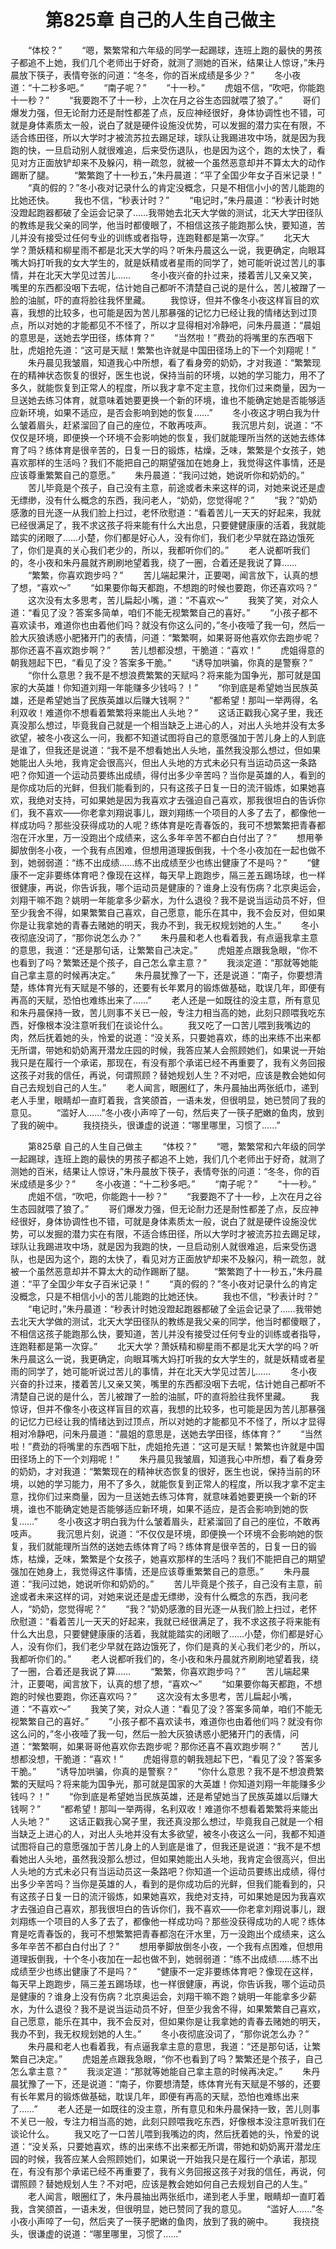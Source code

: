 # 　　第825章 自己的人生自己做主
　　“体校？”
　　“嗯，繁繁常和六年级的同学一起踢球，连班上跑的最快的男孩子都追不上她，我们几个老师出于好奇，就测了测她的百米，结果让人惊讶，”朱丹晨放下筷子，表情夸张的问道：“冬冬，你的百米成绩是多少？”
　　冬小夜道：“十二秒多吧。”
　　“南子呢？”
　　“十一秒。”
　　虎姐不信，“吹吧，你能跑十一秒？”
　　“我要跑不了十一秒，上次在月之谷生态园就喂了狼了。”
　　哥们爆发力强，但无论耐力还是耐性都差了点，反应神经很好，身体协调性也不错，可就是身体素质太一般，说白了就是硬件设施没优势，可以发掘的潜力实在有限，不适合练田径，所以大学时才被流苏拉去踢足球，球队让我踢进攻中场，就是因为我跑的快，一旦启动别人就很难追，后来受伤退队，也是因为这个，跑的太快了，看见对方正面放铲却来不及躲闪，稍一疏忽，就被一个虽然恶意却并不算太大的动作踢断了腿。
　　“繁繁跑了十一秒五，”朱丹晨道：“平了全国少年女子百米记录！”
　　“真的假的？”冬小夜对记录什么的肯定没概念，只是不相信小小的苦儿能跑的比她还快。
　　我也不信，“秒表计时？”
　　“电记时，”朱丹晨道：“秒表计时她没蹬起跑器都破了全运会记录了……我带她去北天大学做的测试，北天大学田径队的教练是我父亲的同学，他当时都傻眼了，不相信这孩子能跑那么快，要知道，苦儿并没有接受过任何专业的训练或者指导，连跑鞋都是第一次穿。”
　　北天大学？萧妖精和柳星雨不都是北天大学的吗？听朱丹晨这么一说，我更确定，向眼耳嘴大妈打听我的女大学生的，就是妖精或者星雨的同学了，她可能听说过苦儿的事情，并在北天大学见过苦儿……
　　冬小夜兴奋的扑过来，搂着苦儿又亲又笑，嘴里的东西都没咽下去呢，估计她自己都听不清楚自己说的是什么，苦儿被蹭了一脸的油腻，吓的直将脸往我怀里藏。
　　我惊讶，但并不像冬小夜这样盲目的欢喜，我想的比较多，也可能是因为苦儿那暴强的记忆力已经让我的情绪达到过顶点，所以对她的才能都见不不怪了，所以才显得相对冷静吧，问朱丹晨道：“晨姐的意思是，送她去学田径，练体育？”
　　“当然啦！”费劲的将嘴里的东西咽下肚，虎姐抢先道：“这可是天赋！繁繁也许就是中国田径场上的下一个刘翔呢！”
　　朱丹晨见我皱眉，知道我心中所想，看了看身旁的奶奶，才对我道：“繁繁现在的精神状态恢复的很好，医生也说，保持当前的环境，以她的学习能力，用不了多久，就能恢复到正常人的程度，所以我才拿不定主意，找你们过来商量，因为一旦送她去练习体育，就意味着她要更换一个新的环境，谁也不能确定她是否能够适应新环境，如果不适应，是否会影响到她的恢复……”
　　冬小夜这才明白我为什么皱着眉头，赶紧溜回了自己的座位，不敢再吱声。
　　我沉思片刻，说道：“不仅仅是环境，即便换一个环境不会影响她的恢复，我们就能理所当然的送她去练体育了吗？练体育是很辛苦的，日复一日的锻炼，枯燥，乏味，繁繁是个女孩子，她喜欢那样的生活吗？我们不能把自己的期望强加在她身上，我觉得这件事情，还是应该尊重繁繁自己的意愿。”
　　朱丹晨道：“我问过她，她说听你和奶奶的。”
　　苦儿毕竟是个孩子，自己没有主意，前途或者未来这样的词，对她来说还是虚无缥缈，没有什么概念的东西，我问老人，“奶奶，您觉得呢？”
　　“我？”奶奶感激的目光逐一从我们脸上扫过，老怀欣慰道：“看着苦儿一天天的好起来，我就已经很满足了，我不求这孩子将来能有什么大出息，只要健健康康的活着，我就能踏实的闭眼了……小楚，你们都是好心人，没有你们，我们老少早就在路边饿死了，你们是真的关心我们老少的，所以，我都听你们的。”
　　老人说都听我们的，冬小夜和朱丹晨就齐刷刷地望着我，绕了一圈，合着还是我说了算……
　　“繁繁，你喜欢跑步吗？”
　　苦儿端起果汁，正要喝，闻言放下，认真的想了想，“喜欢～”
　　“如果要你每天都跑，不想跑的时候也要跑，你还喜欢吗？”
　　这次没有太多思考，苦儿扁起小嘴，道：“不喜欢～”
　　我笑了笑，对众人道：“看见了没？答案多简单，咱们不能无视繁繁自己的喜好。”
　　“小孩子都不喜欢读书，难道你也由着他们吗？就没有你这么问的，”冬小夜噎了我一句，然后一脸大灰狼诱惑小肥猪开门的表情，问道：“繁繁啊，如果哥哥他喜欢你去跑步呢？那你还喜不喜欢跑步啊？”
　　苦儿想都没想，干脆道：“喜欢！”
　　虎姐得意的朝我翘起下巴，“看见了没？答案多干脆。”
　　“诱导加哄骗，你真的是警察？”
　　“你什么意思？我不是不想浪费繁繁的天赋吗？将来能为国争光，那可就是国家的大英雄！你知道刘翔一年能赚多少钱吗？！”
　　“你到底是希望她当民族英雄，还是希望她当了民族英雄以后赚大钱啊？”
　　“都希望！那叫一举两得，名利双收！难道你不想看着繁繁将来能出人头地？”
　　这话正戳我心窝子里，我还真没那么想过，毕竟我自己就是一个相当缺乏上进心的人，对出人头地并没有太多欲望，被冬小夜这么一问，我都不知道试图将自己的意愿强加于苦儿身上的人到底是谁了，但我还是说道：“我不是不想看她出人头地，虽然我没那么想过，但如果她能出人头地，我肯定会很高兴，但出人头地的方式未必只有当运动员这一条路吧？你知道一个运动员要练出成绩，得付出多少辛苦吗？当你是英雄的人，看到的是你成功后的光鲜，但我们能看到的，只有这孩子日复一日的流汗锻炼，如果她喜欢，我绝对支持，可如果她是因为我喜欢才去强迫自己喜欢，那我很坦白的告诉你们，我不喜欢——你老拿刘翔说事儿，跟刘翔练一个项目的人多了去了，都像他一样成功吗？那些没获得成功的人呢？练体育是吃青春饭的，我可不想繁繁把青春都泡在汗水里，万一没跑出个成绩来，这么多年辛苦不都白白付出了？”
　　想用拳脚放倒冬小夜，一个我有点困难，但想用道理扳倒我，十个冬小夜加在一起也做不到，她弱弱道：“练不出成绩……练不出成绩至少也练出健康了不是吗？”
　　“健康不一定非要练体育吧？像现在这样，每天早上跑跑步，隔三差五踢场球，也一样很健康，再说，你告诉我，哪个运动员是健康的？谁身上没有伤病？北京奥运会，刘翔干嘛不跑？姚明一年能拿多少薪水，为什么退役？我不是说当运动员不好，但至少我舍不得，如果繁繁自己喜欢，自己愿意，能乐在其中，我不会反对，但如果你是让我拿她的青春去赌她的明天，我办不到，我无权规划她的人生。”
　　冬小夜彻底没词了，“那你说怎么办？”
　　朱丹晨和老人也看着我，有点逼我拿主意的意思，我道：“还是那句话，让繁繁自己决定。”
　　虎姐差点跟我急眼，“你不也看到了吗？繁繁还是个孩子，自己怎么拿主意？”
　　我淡定道：“那就等她能自己拿主意的时候再决定。”
　　朱丹晨犹豫了一下，还是说道：“南子，你要想清楚，练体育光有天赋是不够的，还要有长年累月的锻炼做基础，耽误几年，即便有再高的天赋，恐怕也难练出来了……”
　　老人还是一如既往的没主意，所有意见和朱丹晨保持一致，苦儿则事不关已一般，专注力相当高的她，此刻只顾喂我吃东西，好像根本没注意听我们在谈论什么。
　　我又吃了一口苦儿喂到我嘴边的肉，然后抚着她的头，怜爱的说道：“没关系，只要她喜欢，练的出来练不出来都无所谓，带她和奶奶离开潜龙庄园的时候，我答应某人会照顾她们，如果说一开始我只是在履行一个承诺，那现在，有没有那个承诺已经不再重要了，我有义务回报这孩子对我的信任，再说，何谓照顾？替她规划人生？不对吧，应该是教会她如何自己去规划自己的人生。”
　　老人闻言，眼圈红了，朱丹晨抽出两张纸巾，递到老人手里，眼睛却一直盯着我，含笑颌首，一语未发，但很明显，她已赞同了我的意见。
　　“滥好人……”冬小夜小声啐了一句，然后夹了一筷子肥嫩的鱼肉，放到了我的碗中。
　　我挠挠头，很谦虚的说道：“哪里哪里，习惯了……”

　　第825章 自己的人生自己做主
　　“体校？”
　　“嗯，繁繁常和六年级的同学一起踢球，连班上跑的最快的男孩子都追不上她，我们几个老师出于好奇，就测了测她的百米，结果让人惊讶，”朱丹晨放下筷子，表情夸张的问道：“冬冬，你的百米成绩是多少？”
　　冬小夜道：“十二秒多吧。”
　　“南子呢？”
　　“十一秒。”
　　虎姐不信，“吹吧，你能跑十一秒？”
　　“我要跑不了十一秒，上次在月之谷生态园就喂了狼了。”
　　哥们爆发力强，但无论耐力还是耐性都差了点，反应神经很好，身体协调性也不错，可就是身体素质太一般，说白了就是硬件设施没优势，可以发掘的潜力实在有限，不适合练田径，所以大学时才被流苏拉去踢足球，球队让我踢进攻中场，就是因为我跑的快，一旦启动别人就很难追，后来受伤退队，也是因为这个，跑的太快了，看见对方正面放铲却来不及躲闪，稍一疏忽，就被一个虽然恶意却并不算太大的动作踢断了腿。
　　“繁繁跑了十一秒五，”朱丹晨道：“平了全国少年女子百米记录！”
　　“真的假的？”冬小夜对记录什么的肯定没概念，只是不相信小小的苦儿能跑的比她还快。
　　我也不信，“秒表计时？”
　　“电记时，”朱丹晨道：“秒表计时她没蹬起跑器都破了全运会记录了……我带她去北天大学做的测试，北天大学田径队的教练是我父亲的同学，他当时都傻眼了，不相信这孩子能跑那么快，要知道，苦儿并没有接受过任何专业的训练或者指导，连跑鞋都是第一次穿。”
　　北天大学？萧妖精和柳星雨不都是北天大学的吗？听朱丹晨这么一说，我更确定，向眼耳嘴大妈打听我的女大学生的，就是妖精或者星雨的同学了，她可能听说过苦儿的事情，并在北天大学见过苦儿……
　　冬小夜兴奋的扑过来，搂着苦儿又亲又笑，嘴里的东西都没咽下去呢，估计她自己都听不清楚自己说的是什么，苦儿被蹭了一脸的油腻，吓的直将脸往我怀里藏。
　　我惊讶，但并不像冬小夜这样盲目的欢喜，我想的比较多，也可能是因为苦儿那暴强的记忆力已经让我的情绪达到过顶点，所以对她的才能都见不不怪了，所以才显得相对冷静吧，问朱丹晨道：“晨姐的意思是，送她去学田径，练体育？”
　　“当然啦！”费劲的将嘴里的东西咽下肚，虎姐抢先道：“这可是天赋！繁繁也许就是中国田径场上的下一个刘翔呢！”
　　朱丹晨见我皱眉，知道我心中所想，看了看身旁的奶奶，才对我道：“繁繁现在的精神状态恢复的很好，医生也说，保持当前的环境，以她的学习能力，用不了多久，就能恢复到正常人的程度，所以我才拿不定主意，找你们过来商量，因为一旦送她去练习体育，就意味着她要更换一个新的环境，谁也不能确定她是否能够适应新环境，如果不适应，是否会影响到她的恢复……”
　　冬小夜这才明白我为什么皱着眉头，赶紧溜回了自己的座位，不敢再吱声。
　　我沉思片刻，说道：“不仅仅是环境，即便换一个环境不会影响她的恢复，我们就能理所当然的送她去练体育了吗？练体育是很辛苦的，日复一日的锻炼，枯燥，乏味，繁繁是个女孩子，她喜欢那样的生活吗？我们不能把自己的期望强加在她身上，我觉得这件事情，还是应该尊重繁繁自己的意愿。”
　　朱丹晨道：“我问过她，她说听你和奶奶的。”
　　苦儿毕竟是个孩子，自己没有主意，前途或者未来这样的词，对她来说还是虚无缥缈，没有什么概念的东西，我问老人，“奶奶，您觉得呢？”
　　“我？”奶奶感激的目光逐一从我们脸上扫过，老怀欣慰道：“看着苦儿一天天的好起来，我就已经很满足了，我不求这孩子将来能有什么大出息，只要健健康康的活着，我就能踏实的闭眼了……小楚，你们都是好心人，没有你们，我们老少早就在路边饿死了，你们是真的关心我们老少的，所以，我都听你们的。”
　　老人说都听我们的，冬小夜和朱丹晨就齐刷刷地望着我，绕了一圈，合着还是我说了算……
　　“繁繁，你喜欢跑步吗？”
　　苦儿端起果汁，正要喝，闻言放下，认真的想了想，“喜欢～”
　　“如果要你每天都跑，不想跑的时候也要跑，你还喜欢吗？”
　　这次没有太多思考，苦儿扁起小嘴，道：“不喜欢～”
　　我笑了笑，对众人道：“看见了没？答案多简单，咱们不能无视繁繁自己的喜好。”
　　“小孩子都不喜欢读书，难道你也由着他们吗？就没有你这么问的，”冬小夜噎了我一句，然后一脸大灰狼诱惑小肥猪开门的表情，问道：“繁繁啊，如果哥哥他喜欢你去跑步呢？那你还喜不喜欢跑步啊？”
　　苦儿想都没想，干脆道：“喜欢！”
　　虎姐得意的朝我翘起下巴，“看见了没？答案多干脆。”
　　“诱导加哄骗，你真的是警察？”
　　“你什么意思？我不是不想浪费繁繁的天赋吗？将来能为国争光，那可就是国家的大英雄！你知道刘翔一年能赚多少钱吗？！”
　　“你到底是希望她当民族英雄，还是希望她当了民族英雄以后赚大钱啊？”
　　“都希望！那叫一举两得，名利双收！难道你不想看着繁繁将来能出人头地？”
　　这话正戳我心窝子里，我还真没那么想过，毕竟我自己就是一个相当缺乏上进心的人，对出人头地并没有太多欲望，被冬小夜这么一问，我都不知道试图将自己的意愿强加于苦儿身上的人到底是谁了，但我还是说道：“我不是不想看她出人头地，虽然我没那么想过，但如果她能出人头地，我肯定会很高兴，但出人头地的方式未必只有当运动员这一条路吧？你知道一个运动员要练出成绩，得付出多少辛苦吗？当你是英雄的人，看到的是你成功后的光鲜，但我们能看到的，只有这孩子日复一日的流汗锻炼，如果她喜欢，我绝对支持，可如果她是因为我喜欢才去强迫自己喜欢，那我很坦白的告诉你们，我不喜欢——你老拿刘翔说事儿，跟刘翔练一个项目的人多了去了，都像他一样成功吗？那些没获得成功的人呢？练体育是吃青春饭的，我可不想繁繁把青春都泡在汗水里，万一没跑出个成绩来，这么多年辛苦不都白白付出了？”
　　想用拳脚放倒冬小夜，一个我有点困难，但想用道理扳倒我，十个冬小夜加在一起也做不到，她弱弱道：“练不出成绩……练不出成绩至少也练出健康了不是吗？”
　　“健康不一定非要练体育吧？像现在这样，每天早上跑跑步，隔三差五踢场球，也一样很健康，再说，你告诉我，哪个运动员是健康的？谁身上没有伤病？北京奥运会，刘翔干嘛不跑？姚明一年能拿多少薪水，为什么退役？我不是说当运动员不好，但至少我舍不得，如果繁繁自己喜欢，自己愿意，能乐在其中，我不会反对，但如果你是让我拿她的青春去赌她的明天，我办不到，我无权规划她的人生。”
　　冬小夜彻底没词了，“那你说怎么办？”
　　朱丹晨和老人也看着我，有点逼我拿主意的意思，我道：“还是那句话，让繁繁自己决定。”
　　虎姐差点跟我急眼，“你不也看到了吗？繁繁还是个孩子，自己怎么拿主意？”
　　我淡定道：“那就等她能自己拿主意的时候再决定。”
　　朱丹晨犹豫了一下，还是说道：“南子，你要想清楚，练体育光有天赋是不够的，还要有长年累月的锻炼做基础，耽误几年，即便有再高的天赋，恐怕也难练出来了……”
　　老人还是一如既往的没主意，所有意见和朱丹晨保持一致，苦儿则事不关已一般，专注力相当高的她，此刻只顾喂我吃东西，好像根本没注意听我们在谈论什么。
　　我又吃了一口苦儿喂到我嘴边的肉，然后抚着她的头，怜爱的说道：“没关系，只要她喜欢，练的出来练不出来都无所谓，带她和奶奶离开潜龙庄园的时候，我答应某人会照顾她们，如果说一开始我只是在履行一个承诺，那现在，有没有那个承诺已经不再重要了，我有义务回报这孩子对我的信任，再说，何谓照顾？替她规划人生？不对吧，应该是教会她如何自己去规划自己的人生。”
　　老人闻言，眼圈红了，朱丹晨抽出两张纸巾，递到老人手里，眼睛却一直盯着我，含笑颌首，一语未发，但很明显，她已赞同了我的意见。
　　“滥好人……”冬小夜小声啐了一句，然后夹了一筷子肥嫩的鱼肉，放到了我的碗中。
　　我挠挠头，很谦虚的说道：“哪里哪里，习惯了……”
